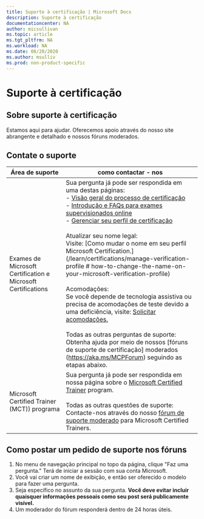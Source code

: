 ```yaml
---
title: Suporte à certificação | Microsoft Docs
description: Suporte à certificação
documentationcenter: NA
author: micsullivan
ms.topic: article
ms.tgt_pltfrm: NA
ms.workload: NA
ms.date: 08/20/2020
ms.author: msulliv
ms.prod: non-product-specific
---
```

# Suporte à certificação

## Sobre suporte à certificação

Estamos aqui para ajudar. Oferecemos apoio através do nosso site abrangente e detalhado e nossos fóruns moderados.

## Contate o suporte

| Área de suporte | como contactar - nos |
| ------------- | --- |
| Exames de Microsoft Certification e Microsoft Certifications | Sua pergunta já pode ser respondida em uma destas páginas: <br/> - [Visão geral do processo de certificação](/learn/certifications/verification-process-overview) <br/> - [Introdução e FAQs para exames supervisionados online](/learn/certifications/online-exams-intro) <br/> - [Gerenciar seu perfil de certificação](/learn/certifications/manage-certificate-profile) <br/><br/> Atualizar seu nome legal: <br/> Visite: [Como mudar o nome em seu perfil Microsoft Certification.](/learn/certifications/manage-verification-profile # how-to-change-the-name-on-your-microsoft-verification-profile) <br/><br/> Acomodações: <br/> Se você depende de tecnologia assistiva ou precisa de acomodações de teste devido a uma deficiência, visite: [Solicitar acomodações.](/learn/certifications/request-accommodation) <br/><br /> Todas as outras perguntas de suporte: <br/> Obtenha ajuda por meio de nossos [fóruns de suporte de certificação] moderados (https://aka.ms/MCPForum) seguindo as etapas abaixo. |
| Microsoft Certified Trainer (MCT)) programa | Sua pergunta já pode ser respondida em nossa página sobre o [Microsoft Certified Trainer](/learn/certifications/mct-certification) program.<br/> <br/>Todas as outras questões de suporte:<br/>Contacte-nos através do nosso [fórum de suporte moderado](https://trainingsupport.microsoft.com/en-us/tcmct/forum?sort=LastReplyDate&dir=Desc&tab=All&status=all&mod=&modAge=&advFil=&postedAfter=&postedBefore=&threadType=All&isFilterExpanded=false&page=1) para Microsoft Certified Trainers. |

## Como postar um pedido de suporte nos fóruns

1. No menu de navegação principal no topo da página, clique "Faz uma pergunta." Terá de iniciar a sessão com sua conta Microsoft.
2. Você vai criar um nome de exibição, e então ser oferecido o modelo para fazer uma pergunta.
3. Seja específico no assunto da sua pergunta. **Você deve evitar incluir quaisquer informações pessoais como seu post será publicamente visível.**
4. Um moderador do fórum responderá dentro de 24 horas úteis.
